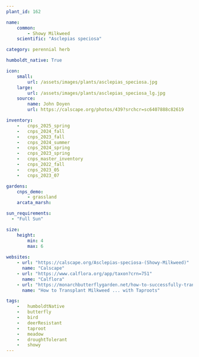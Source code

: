 ```yaml
---
plant_id: 162 

name: 
    common: 
        - Showy Milkweed   
    scientific: "Asclepias speciosa"   

category: perennial herb

humboldt_native: True

icon: 
    small: 
        url: /assets/images/plants/asclepias_speciosa.jpg 
    large: 
        url: /assets/images/plants/asclepias_speciosa_lg.jpg 
    source: 
        name: John Doyen 
        url: https://calscape.org/photos/439?srchcr=sc6407888c82619 

inventory: 
    -   cnps_2025_spring
    -   cnps_2024_fall
    -   cnps_2023_fall
    -   cnps_2024_summer
    -   cnps_2024_spring
    -   cnps_2023_spring
    -   cnps_master_inventory
    -   cnps_2022_fall
    -   cnps_2023_05 
    -   cnps_2023_07 

gardens:
    cnps_demo:
        - grassland
    arcata_marsh:

sun_requirements:
  - "Full Sun"

size:
    height: 
        min: 4
        max: 6
 
websites:
    - url: "https://calscape.org/Asclepias-speciosa-(Showy-Milkweed)"
      name: "Calscape"
    - url: "https://www.calflora.org/app/taxon?crn=751"
      name: "Calflora"
    - url: "https://monarchbutterflygarden.net/how-to-successfully-transplant-milkweed-taproots/"
      name: "How to Transplant Milkweed ... with Taproots"

tags:  
    -   humboldtNative
    -   butterfly
    -   bird
    -   deerResistant
    -   taproot
    -   meadow
    -   droughtTolerant
    -   showy
---
```


